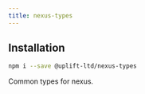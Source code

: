 ```yaml
---
title: nexus-types
---
```


## Installation

```sh
npm i --save @uplift-ltd/nexus-types
```

Common types for nexus.
